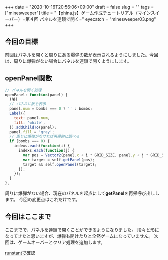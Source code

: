+++
date = "2020-10-16T20:56:06+09:00"
draft = false
slug = ""
tags = ["minesweeper"]
title = "【phina.js】ゲーム作成チュートリアル（マインスイーパー）=第４回 パネルを連鎖で開く="
eyecatch = "minesweeper03.png"
+++

## 今回の目標
前回はパネルを開くと周りにある爆弾の数が表示されるようにしました。今回は、周りに爆弾がない場合にパネルを連鎖で開くようにします。

## openPanel関数
  ```js
  // パネルを開く処理
  openPanel: function(panel) {
    (略)
    // パネルに数を表示
    panel.num = bombs === 0 ? '' : bombs;
    Label({
      text: panel.num,
      fill: 'white',
    }).addChildTo(panel);
    panel.fill = 'gray';
    // 周りに爆弾がなければ再帰的に調べる
    if (bombs === 0) {
      indexs.each(function(i) {
        indexs.each(function(j) {
          var pos = Vector2(panel.x + i * GRID_SIZE, panel.y + j * GRID_SIZE);
          var target = self.getPanel(pos);
          target && self.openPanel(target);
        });
      });
    }
  },
```
  
周りに爆弾がない場合、現在のパネルを起点にして**getPanel**を再帰呼び出しします。
今回の変更点はこれだけです。

## 今回はここまで
ここまでで、パネルを連鎖で開くことができるようになりました。
段々と形になってきたと思いますが、爆弾も開けたりと全然ゲームになっていません。
次回は、ゲームオーバーとクリア処理を追加します。

[runstantで確認](http://runstant.com/alkn203/projects/943f0dea)
